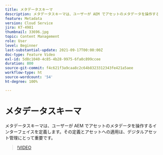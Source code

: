 ```yaml
---
title: メタデータスキーマ
description: メタデータスキーマは、ユーザーが AEM でアセットのメタデータを操作するインターフェイスを定義します。その定義とアセットへの適用は、デジタルアセット管理にとって重要です。
feature: Metadata
version: Cloud Service
jira: KT-4981
thumbnail: 33696.jpg
topic: Content Management
role: User
level: Beginner
last-substantial-update: 2021-09-17T00:00:00Z
doc-type: Feature Video
exl-id: 5d8c1040-4c85-4b28-9975-6fa0c899ccee
duration: 800
source-git-commit: f4c621f3a9caa8c2c64b8323312343fe421a5aee
workflow-type: ht
source-wordcount: '54'
ht-degree: 100%

---
```


# メタデータスキーマ

メタデータスキーマは、ユーザーが AEM でアセットのメタデータを操作するインターフェイスを定義します。その定義とアセットへの適用は、デジタルアセット管理にとって重要です。

>[!VIDEO](https://video.tv.adobe.com/v/33696?quality=12&learn=on)
